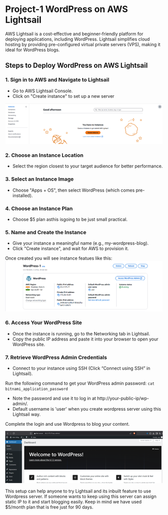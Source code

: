 # Project-1 WordPress on AWS Lightsail

AWS Lightsail is a cost-effective and beginner-friendly platform for deploying applications, including WordPress. Lightsail simplifies cloud hosting by providing pre-configured virtual private servers (VPS), making it ideal for WordPress blogs.

## Steps to Deploy WordPress on AWS Lightsail

### 1. Sign in to AWS and Navigate to Lightsail

- Go to AWS Lightsail Console.
- Click on "Create instance" to set up a new server

![](./images/img1.png)

### 2. Choose an Instance Location

- Select the region closest to your target audience for better performance.

### 3. Select an Instance Image

- Choose "Apps + OS", then select WordPress (which comes pre-installed).

### 4. Choose an Instance Plan

- Choose $5 plan asthis isgoing to be just small practical.

### 5. Name and Create the Instance

- Give your instance a meaningful name (e.g., my-wordpress-blog).
- Click "Create instance", and wait for AWS to provision it.

Once created you will see instance featues like this:
![](./images/img2.png)

### 6. Access Your WordPress Site

- Once the instance is running, go to the Networking tab in Lightsail.
- Copy the public IP address and paste it into your browser to open your WordPress site.

### 7. Retrieve WordPress Admin Credentials

- Connect to your instance using SSH (Click “Connect using SSH” in Lightsail).

Run the following command to get your WordPress admin password:
`cat bitnami_application_password`

- Note the password and use it to log in at http://your-public-ip/wp-admin/.
- Default username is 'user' when you create wordpress server using this Lightsail way.

Complete the login and use Wordpress to blog your content.

![](./images/img3.png)

This setup can help anyone to try Lightsail and its inbuilt feature to use Wordpress server. If someone wants to keep using this server can assign static IP to it and start blogging easily. Keep in mind we have used $5/month plan that is free just for 90 days.
